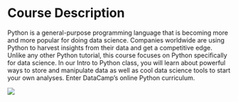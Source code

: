 # Course Description
Python is a general-purpose programming language that is becoming more and more popular for doing data science. Companies worldwide are using Python to harvest insights from their data and get a competitive edge. Unlike any other Python tutorial, this course focuses on Python specifically for data science. In our Intro to Python class, you will learn about powerful ways to store and manipulate data as well as cool data science tools to start your own analyses. Enter DataCamp’s online Python curriculum.  

<img src = 'https://camo.githubusercontent.com/86e220bd7ca046ba6c6d3cd01a795f45b0a2b4e8/68747470733a2f2f6173736574732e6461746163616d702e636f6d2f70726f64756374696f6e2f636f757273655f3733352f736869656c64732f6f726967696e616c2f736869656c645f696d6167655f636f757273655f3733355f32303138303830312d31322d316b65733067643f31353333313434343833'>
